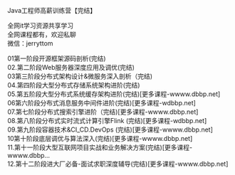 Java工程师高薪训练营【完结】

全网it学习资源共享学习<br>全网课程都有，欢迎私聊<br>微信：jerryttom<br>

01第一阶段开源框架源码剖析(完结)<br> 02.第二阶段Web服务器深度应用及调优(完结)<br> 03第三阶段分布式架构设计&amp;微服务深入剖析（完结)<br> 04.第四阶段大型分布式存储系统架构进阶(完结)<br> 05.第五阶段大型分布式系统缓存架构进阶(完结)[更多课程-wwww.dbbp.net]<br> 06第六阶段分布式消息服务中间件进阶(完结)[更多课程-wdbbp.net]<br> 07.第七阶段分布式搜索引擎进阶（完结)[更多课程-wwww.dbbp.net]<br> 08.第八阶段分布式实时流式计算引擎Flink (完结)[更多课程-wdbbp.net]<br> 09.第九阶段容器技术&amp;CI_CD.DevOps (完结)[更多课程-wwww.dbbp.net]<br> 10第十阶段底层调优与算法深入(完结)[更多课程-wwww.dbbp.net]<br> 11.第十一阶段大型互联网项目实战和业务解决方案(完结)[更多课程-wwww.dbbp…<br> 12.第十二阶段进大厂必备-面试求职深度辅导(完结)[更多课程-wwww.dbbp.net]